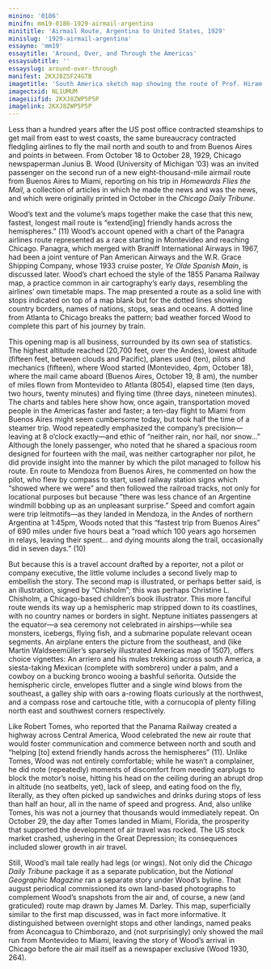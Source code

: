 ```yaml
---
minino: '0186'
minifn: mm19-0186-1929-airmail-argentina
minititle: 'Airmail Route, Argentina to United States, 1929'
minislug: '1929-airmail-argentina'
essayno: 'mm19'
essaytitle: 'Around, Over, and Through the Americas'
essaysubtitle: ''
essayslug: around-over-through
manifest: 2KXJ8ZSF24GTB
imagetitle: 'South America sketch map showing the route of Prof. Hiram Bingham from Caracas to Bogota, 1907'
imagectxid: NL1UMUM
imageiiifid: 2KXJ8ZWP5P5P
imagelink: 2KXJ8ZWP5P5P
---
```


Less than a hundred years after the US post office contracted steamships to get mail from east to west coasts, the same bureaucracy contracted fledgling airlines to fly the mail north and south to and from Buenos Aires and points in between. From October 18 to October 28, 1929, Chicago newspaperman Junius B. Wood (University of Michigan ’03) was an invited passenger on the second run of a new eight-thousand-mile airmail route from Buenos Aires to Miami, reporting on his trip in _Homewards Flies the Mail_, a collection of articles in which he made the news and was the news, and which were originally printed in October in the _Chicago Daily Tribune_.  

Wood’s text and the volume’s maps together make the case that this new, fastest, longest mail route is “extend\[ing\] friendly hands across the hemispheres.” (11) Wood’s account opened with a chart of the Panagra airlines route represented as a race starting in Montevideo and reaching Chicago. Panagra, which merged with Braniff International Airways in 1967, had been a joint venture of Pan American Airways and the W.R. Grace Shipping Company, whose 1933 cruise poster, _Ye Olde Spanish Main_, is discussed later. Wood’s chart echoed the style of the 1855 Panama Railway map, a practice common in air cartography’s early days, resembling the airlines’ own timetable maps. The map presented a route as a solid line with stops indicated on top of a map blank but for the dotted lines showing country borders, names of nations, stops, seas and oceans. A dotted line from Atlanta to Chicago breaks the pattern; bad weather forced Wood to complete this part of his journey by train.  

This opening map is all business, surrounded by its own sea of statistics. The highest altitude reached (20,700 feet, over the Andes), lowest altitude (fifteen feet, between clouds and Pacific), planes used (ten), pilots and mechanics (fifteen), where Wood started (Montevideo, 4pm, October 18), where the mail came aboard (Buenos Aires, October 19, 8 am), the number of miles flown from Montevideo to Atlanta (8054), elapsed time (ten days, two hours, twenty minutes) and flying time (three days,  nineteen minutes). The charts and tables here show how, once again, transportation moved people in the Americas faster and faster; a ten-day flight to Miami from Buenos Aires might seem cumbersome today, but took half the time of a steamer trip. Wood repeatedly emphasized the company’s precision—leaving at 8 o’clock exactly—and ethic of “neither rain, nor hail, nor snow…” Although the lonely passenger, who noted that he shared a spacious room designed for fourteen with the mail, was neither cartographer nor pilot, he did provide insight into the manner by which the pilot managed to follow his route. En route to Mendoza from Buenos Aires, he commented on how the pilot, who flew by compass to start, used railway station signs which “showed where we were” and then followed the railroad tracks, not only for locational purposes but because ”there was less chance of an Argentine windmill bobbing up as an unpleasant surprise.” Speed and comfort again were trip leitmotifs—as they landed in Mendoza, in the Andes of northern Argentina at 1:45pm, Woods noted that this “fastest trip from Buenos Aires” of 690 miles under five hours beat a “road which 100 years ago horsemen in relays, leaving their spent… and dying mounts along the trail, occasionally did in seven days.” (10)  

But because this is a travel account drafted by a reporter, not a pilot or company executive, the little volume includes a second lively map to embellish the story. The second map is illustrated, or perhaps better said, is an illustration, signed by “Chisholm”; this was perhaps Christine L. Chisholm, a Chicago-based children’s book illustrator. This more fanciful route wends its way up a hemispheric map stripped down to its coastlines, with no country names or borders in sight. Neptune initiates passengers at the equator—a sea ceremony not celebrated in airships—while sea monsters, icebergs, flying fish, and a submarine populate relevant ocean segments. An airplane enters the picture from the southeast, and (like Martin Waldseemüller’s sparsely illustrated Americas map of 1507), offers choice vignettes: An arriero and his mules trekking across south America, a siesta-taking Mexican (complete with sombrero) under a palm, and a cowboy on a bucking bronco wooing a bashful señorita­. Outside the hemispheric circle, envelopes flutter and a single wind blows from the southeast, a galley ship with oars a-rowing floats curiously at the northwest, and a compass rose and cartouche title, with a cornucopia of plenty filling north east and southwest corners respectively.  

Like Robert Tomes, who reported that the Panama Railway created a highway across Central America, Wood celebrated the new air route that would foster communication and commerce between north and south and “helping \[to\] extend friendly hands across the hemispheres” (11). Unlike Tomes, Wood was not entirely comfortable; while he wasn’t a complainer, he did note (repeatedly) moments of discomfort from needing earplugs to block the motor’s noise, hitting his head on the ceiling during an abrupt drop in altitude (no seatbelts, yet), lack of sleep, and eating food on the fly, literally, as they often picked up sandwiches and drinks during stops of less than half an hour, all in the name of speed and progress. And, also unlike Tomes, his was not a journey that thousands would immediately repeat. On October 29, the day after Tomes landed in Miami, Florida, the prosperity that supported the development of air travel was rocked. The US stock market crashed, ushering in the Great Depression; its consequences included slower growth in air travel.  

Still, Wood’s mail tale really had legs (or wings). Not only did the _Chicago Daily Tribune_ package it as a separate publication, but the _National Geographic Magazine_ ran a separate story under Wood’s byline. That august periodical commissioned its own land-based photographs to complement Wood’s snapshots from the air and, of course, a new (and graticuled) route map drawn by James M. Darley. This map, superficially similar to the first map discussed, was in fact more informative. It distinguished between overnight stops and other landings, named peaks from Aconcagua to Chimborazo, and (not surprisingly) only showed the mail run from Montevideo to Miami, leaving the story of Wood’s arrival in Chicago before the air mail itself as a newspaper exclusive (Wood 1930, 264).  

